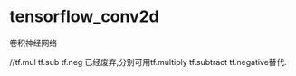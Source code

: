 # tensorflow_conv2d
卷积神经网络

  //tf.mul  tf.sub   tf.neg 已经废弃,分别可用tf.multiply  tf.subtract  tf.negative替代.
